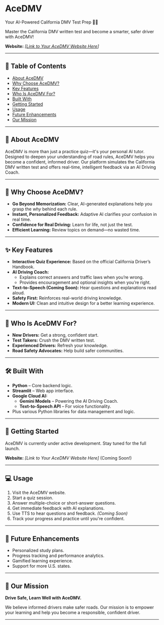# AceDMV
Your AI-Powered California DMV Test Prep 🚗💡

Master the California DMV written test and become a smarter, safer driver with AceDMV!

**Website:** _[[Link to Your AceDMV Website Here](https://aieducator-toth.onrender.com/)]_

---

## 📖 Table of Contents
- [About AceDMV](#-about-acedmv)
- [Why Choose AceDMV?](#-why-choose-acedmv)
- [Key Features](#-key-features)
- [Who Is AceDMV For?](#-who-is-acedmv-for)
- [Built With](#-built-with)
- [Getting Started](#-getting-started)
- [Usage](#-usage)
- [Future Enhancements](#-future-enhancements)
- [Our Mission](#-our-mission)

---

## 🚀 About AceDMV
AceDMV is more than just a practice quiz—it's your personal AI tutor. Designed to deepen your understanding of road rules, AceDMV helps you become a confident, informed driver. Our platform simulates the California DMV written test and offers real-time, intelligent feedback via an AI Driving Coach.

---

## 🤔 Why Choose AceDMV?
- **Go Beyond Memorization:** Clear, AI-generated explanations help you grasp the *why* behind each rule.
- **Instant, Personalized Feedback:** Adaptive AI clarifies your confusion in real time.
- **Confidence for Real Driving:** Learn for life, not just the test.
- **Efficient Learning:** Review topics on demand—no wasted time.

---

## ✨ Key Features
- **Interactive Quiz Experience:** Based on the official California Driver’s Handbook.
- **AI Driving Coach:**
  - Explains correct answers and traffic laws when you’re wrong.
  - Provides encouragement and optional insights when you’re right.
- **Text-to-Speech (Coming Soon):** Hear questions and explanations read aloud.
- **Safety First:** Reinforces real-world driving knowledge.
- **Modern UI:** Clean and intuitive design for a better learning experience.

---

## 🎯 Who Is AceDMV For?
- **New Drivers:** Get a strong, confident start.
- **Test Takers:** Crush the DMV written test.
- **Experienced Drivers:** Refresh your knowledge.
- **Road Safety Advocates:** Help build safer communities.

---

## 🛠️ Built With
- **Python** – Core backend logic.
- **Streamlit** – Web app interface.
- **Google Cloud AI:**
  - **Gemini Models** – Powering the AI Driving Coach.
  - **Text-to-Speech API** – For voice functionality.
- Plus various Python libraries for data management and logic.

---

## 🏁 Getting Started
AceDMV is currently under active development. Stay tuned for the full launch.

**Website:** _[Link to Your AceDMV Website Here]_ (Coming Soon!)

---

## 💻 Usage
1. Visit the AceDMV website.
2. Start a quiz session.
3. Answer multiple-choice or short-answer questions.
4. Get immediate feedback with AI explanations.
5. Use TTS to hear questions and feedback. *(Coming Soon)*
6. Track your progress and practice until you're confident.

---

## 🔮 Future Enhancements
- Personalized study plans.
- Progress tracking and performance analytics.
- Gamified learning experience.
- Support for more U.S. states.

---

## 🌟 Our Mission
**Drive Safe, Learn Well with AceDMV.**

We believe informed drivers make safer roads. Our mission is to empower your learning and help you become a responsible, confident driver.

---
